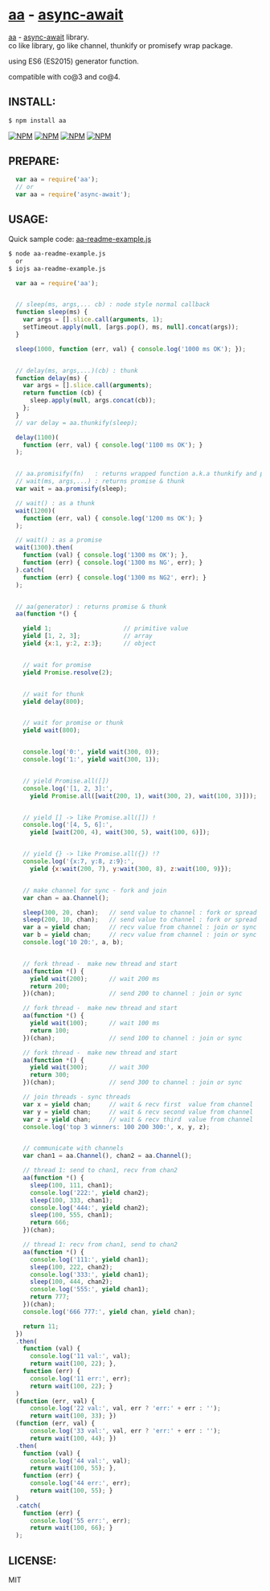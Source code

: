 [aa](https://www.npmjs.com/package/aa) - [async-await](https://www.npmjs.com/package/async-await)
====

  [aa](https://www.npmjs.com/package/aa) - [async-await](https://www.npmjs.com/package/async-await) library.<br/>
  co like library, go like channel, thunkify or promisefy wrap package.

  using ES6 (ES2015) generator function.

  compatible with co@3 and co@4.


INSTALL:
----

```bash
$ npm install aa
```

[![NPM](https://nodei.co/npm/aa.png?downloads=true&downloadRank=true&stars=true)](https://nodei.co/npm/aa/)
[![NPM](https://nodei.co/npm-dl/aa.png?height=2)](https://nodei.co/npm/aa/)
[![NPM](https://nodei.co/npm/async-await.png?downloads=true&downloadRank=true&stars=true)](https://nodei.co/npm/async-await/)
[![NPM](https://nodei.co/npm-dl/async-await.png?height=2)](https://nodei.co/npm/async-await/)


PREPARE:
----

```js
  var aa = require('aa');
  // or
  var aa = require('async-await');
```


USAGE:
----

  Quick sample code: [aa-readme-example.js](examples/aa-readme-example.js#readme)

```bash
$ node aa-readme-example.js
  or
$ iojs aa-readme-example.js
```


```js
  var aa = require('aa');


  // sleep(ms, args,... cb) : node style normal callback
  function sleep(ms) {
    var args = [].slice.call(arguments, 1);
    setTimeout.apply(null, [args.pop(), ms, null].concat(args));
  }

  sleep(1000, function (err, val) { console.log('1000 ms OK'); });


  // delay(ms, args,...)(cb) : thunk
  function delay(ms) {
    var args = [].slice.call(arguments);
    return function (cb) {
      sleep.apply(null, args.concat(cb));
    };
  }
  // var delay = aa.thunkify(sleep);

  delay(1100)(
    function (err, val) { console.log('1100 ms OK'); }
  );


  // aa.promisify(fn)   : returns wrapped function a.k.a thunkify and promisify
  // wait(ms, args,...) : returns promise & thunk
  var wait = aa.promisify(sleep);

  // wait() : as a thunk
  wait(1200)(
    function (err, val) { console.log('1200 ms OK'); }
  );

  // wait() : as a promise
  wait(1300).then(
    function (val) { console.log('1300 ms OK'); },
    function (err) { console.log('1300 ms NG', err); }
  ).catch(
    function (err) { console.log('1300 ms NG2', err); }
  );


  // aa(generator) : returns promise & thunk
  aa(function *() {

    yield 1;                    // primitive value
    yield [1, 2, 3];            // array
    yield {x:1, y:2, z:3};      // object


    // wait for promise
    yield Promise.resolve(2);


    // wait for thunk
    yield delay(800);


    // wait for promise or thunk
    yield wait(800);


    console.log('0:', yield wait(300, 0));
    console.log('1:', yield wait(300, 1));


    // yield Promise.all([])
    console.log('[1, 2, 3]:',
      yield Promise.all([wait(200, 1), wait(300, 2), wait(100, 3)]));


    // yield [] -> like Promise.all([]) !
    console.log('[4, 5, 6]:',
      yield [wait(200, 4), wait(300, 5), wait(100, 6)]);


    // yield {} -> like Promise.all({}) !?
    console.log('{x:7, y:8, z:9}:',
      yield {x:wait(200, 7), y:wait(300, 8), z:wait(100, 9)});


    // make channel for sync - fork and join
    var chan = aa.Channel();

    sleep(300, 20, chan);   // send value to channel : fork or spread
    sleep(200, 10, chan);   // send value to channel : fork or spread
    var a = yield chan;     // recv value from channel : join or sync
    var b = yield chan;     // recv value from channel : join or sync
    console.log('10 20:', a, b);


    // fork thread -  make new thread and start
    aa(function *() {
      yield wait(200);      // wait 200 ms
      return 200;
    })(chan);               // send 200 to channel : join or sync

    // fork thread -  make new thread and start
    aa(function *() {
      yield wait(100);      // wait 100 ms
      return 100;
    })(chan);               // send 100 to channel : join or sync

    // fork thread -  make new thread and start
    aa(function *() {
      yield wait(300);      // wait 300
      return 300;
    })(chan);               // send 300 to channel : join or sync

    // join threads - sync threads
    var x = yield chan;     // wait & recv first  value from channel
    var y = yield chan;     // wait & recv second value from channel
    var z = yield chan;     // wait & recv third  value from channel
    console.log('top 3 winners: 100 200 300:', x, y, z);


    // communicate with channels
    var chan1 = aa.Channel(), chan2 = aa.Channel();

    // thread 1: send to chan1, recv from chan2
    aa(function *() {
      sleep(100, 111, chan1);
      console.log('222:', yield chan2);
      sleep(100, 333, chan1);
      console.log('444:', yield chan2);
      sleep(100, 555, chan1);
      return 666;
    })(chan);

    // thread 1: recv from chan1, send to chan2
    aa(function *() {
      console.log('111:', yield chan1);
      sleep(100, 222, chan2);
      console.log('333:', yield chan1);
      sleep(100, 444, chan2);
      console.log('555:', yield chan1);
      return 777;
    })(chan);
    console.log('666 777:', yield chan, yield chan);

    return 11;
  })
  .then(
    function (val) {
      console.log('11 val:', val);
      return wait(100, 22); },
    function (err) {
      console.log('11 err:', err);
      return wait(100, 22); }
  )
  (function (err, val) {
      console.log('22 val:', val, err ? 'err:' + err : '');
      return wait(100, 33); })
  (function (err, val) {
      console.log('33 val:', val, err ? 'err:' + err : '');
      return wait(100, 44); })
  .then(
    function (val) {
      console.log('44 val:', val);
      return wait(100, 55); },
    function (err) {
      console.log('44 err:', err);
      return wait(100, 55); }
  )
  .catch(
    function (err) {
      console.log('55 err:', err);
      return wait(100, 66); }
  );
```


LICENSE:
----

  MIT
